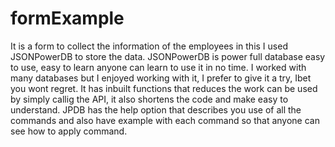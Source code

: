 # formExample
It is a form to collect the information of the employees in this I used JSONPowerDB to store the data.
JSONPowerDB is power full database easy to use, easy to learn anyone can learn to use it in no time. I worked with many databases but I enjoyed working with it, I prefer to give it a try, Ibet you wont regret.
It has inbuilt functions that reduces the work can be used by simply callig the API, it also shortens the code and make easy to understand.
JPDB has the help option that describes you use of all the commands and also have example with each command so that anyone can see how to apply command.
